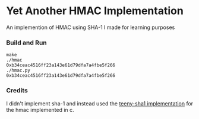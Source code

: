 # Yet Another HMAC Implementation
An implemention of HMAC using SHA-1 I made for learning purposes

### Build and Run
```console
make
./hmac
0xb34ceac4516ff23a143e61d79dfa7a4fbe5f266
./hmac.py
0xb34ceac4516ff23a143e61d79dfa7a4fbe5f266
```

### Credits
I didn't implement sha-1 and instead used the [teeny-sha1 implementation](https://github.com/CTrabant/teeny-sha1/) for the hmac implemented in c.
